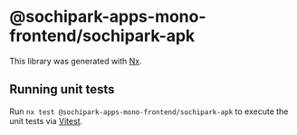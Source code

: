 # @sochipark-apps-mono-frontend/sochipark-apk

This library was generated with [Nx](https://nx.dev).

## Running unit tests

Run `nx test @sochipark-apps-mono-frontend/sochipark-apk` to execute the unit tests via [Vitest](https://vitest.dev/).
